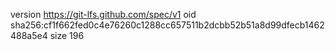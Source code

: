 version https://git-lfs.github.com/spec/v1
oid sha256:cf1f662fed0c4e76260c1288cc657511b2dcbb52b51a8d99dfecb1462488a5e4
size 196
